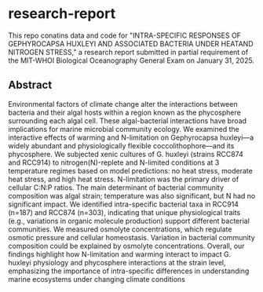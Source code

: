 # research-report
This repo conatins data and code for "INTRA-SPECIFIC RESPONSES OF GEPHYROCAPSA HUXLEYI AND ASSOCIATED BACTERIA UNDER HEATAND NITROGEN STRESS," a research report submitted in partial requirement of the MIT-WHOI Biological Oceanography General Exam on January 31, 2025.

## Abstract
Environmental factors of climate change alter the interactions between bacteria and their algal hosts within a region known as the phycosphere surrounding each algal cell. These algal-bacterial interactions have broad implications for marine microbial community ecology. We examined the interactive effects of warming and N-limitation on Gephyrocapsa huxleyi—a widely abundant and physiologically flexible coccolithophore—and its phycosphere. We subjected xenic cultures of G. huxleyi (strains RCC874 and RCC914) to nitrogen(N)-replete and N-limited conditions at 3 temperature regimes based on model predictions: no heat stress, moderate heat stress, and high heat stress. N-limitation was the primary driver of cellular C:N:P ratios. The main determinant of bacterial community composition was algal strain; temperature was also significant, but N had no significant impact. We identified intra-specific bacterial taxa in RCC914 (n=187) and RCC874 (n=303), indicating that unique physiological traits (e.g., variations in organic molecule production) support different bacterial communities. We measured osmolyte concentrations, which regulate osmotic pressure and cellular homeostasis. Variation in bacterial community composition could be explained by osmolyte concentrations. Overall, our findings highlight how N-limitation and warming interact to impact G. huxleyi physiology and phycosphere interactions at the strain level, emphasizing the importance of intra-specific  differences in understanding marine ecosystems under changing climate conditions
